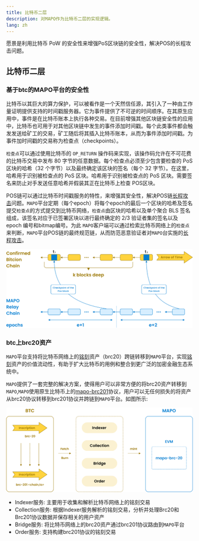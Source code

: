 ```yaml
---
title: 比特币二层
description: 对MAPO作为比特币二层的实现逻辑。
lang: zh
---
```



愿景是利用比特币 PoW 的安全性来增强PoS区块链的安全性，解决POS的长程攻击问题。

## 比特币二层

### 基于btc的MAPO平台的安全性

比特币以其巨大的算力保护，可以被看作是一个天然信任源，其引入了一种由工作量证明提供支持的时间戳服务器。它为事件提供了不可逆的时间顺序。在其原生应用中，事件是在比特币账本上执行各种交易。在目前增强其他区块链安全性的应用中，比特币也可用于对其他区块链中发生的事件添加时间戳。每个此类事件都会触发发送给矿工的交易，矿工随后将其插入比特币账本，从而为事件添加时间戳。为事件加时间戳的交易称为检查点（checkpoints）。

`检查点`可以通过使用比特币的 `OP_RETURN`  操作码来实现，该操作码允许在不可花费的比特币交易中发布 80 字节的任意数据。每个检查点必须至少包含要检查的 PoS 区块的哈希（32 个字节）以及最终确定该区块的签名（每个 32 字节）。在这里，哈希用于识别被检查点的 PoS 区块。哈希用于识别被检查点的 PoS 区块。需要签名来防止对手发送任意哈希并假装其正在比特币上检查 POS区块。

POS链可以通过比特币时间戳服务的特性，来增强其安全性，解决POS链[长程攻击](https://medium.com/@abhisharm/understanding-proof-of-stake-through-its-flaws-part-3-long-range-attacks-672a3d413501)问题。`MAPO`平台定期（每个epoch）将每个epoch的最后一个区块的哈希及签名提交`检查点`的方式提交到比特币网络，`检查点`由区块的哈希以及单个聚合 BLS 签名‌组成，该签名对应于已签署区块以进行最终确定的 2/3 验证者集的签名以及 epoch 编号和bitmap编号。为此 `MAPO`客户端可以通过检索比特币网络上的`检查点`来判断，`MAPO`平台POS链的最终规范链，从而防范恶意验证者对`MAPO`台实施的[长程攻击](https://medium.com/@abhisharm/understanding-proof-of-stake-through-its-flaws-part-3-long-range-attacks-672a3d413501)。

![架构图](./frame1.png) 


### btc上brc20资产

`MAPO`平台支持将比特币网络上的[铭刻](https://docs.ordinals.com/inscriptions.html)资产（brc20）跨链转移到`MAPO`平台，实现[铭刻](https://docs.ordinals.com/inscriptions.html)资产的价值流动性，有助于扩大比特币的用例和整合到更广泛的加密金融生态系统中。

`MAPO`提供了一套完整的解决方案，使得用户可以非常方便的将brc20资产转移到`MAPO`,`MAPO`使用原生比特币上的[mapo-brc201](/docs/btc-layer2/brc201.md)协议，用户可以无任何损失的将资产从brc20协议转移到brc201协议并跨链到`MAPO`平台。如图所示:

![架构图](./frame2.png) 

+ Indexer服务: 主要用于收集和解析比特币网络上的铭刻交易
+ Collection服务: 根据Indexer服务解析的铭刻交易，分析并处理Brc20和Brc201协议数据并保存相关的用户资产
+ Bridge服务: 将比特币网络上的brc20资产通过brc201协议路由到`MAPO`平台
+ Order服务: 支持构建brc201协议的铭刻交易


